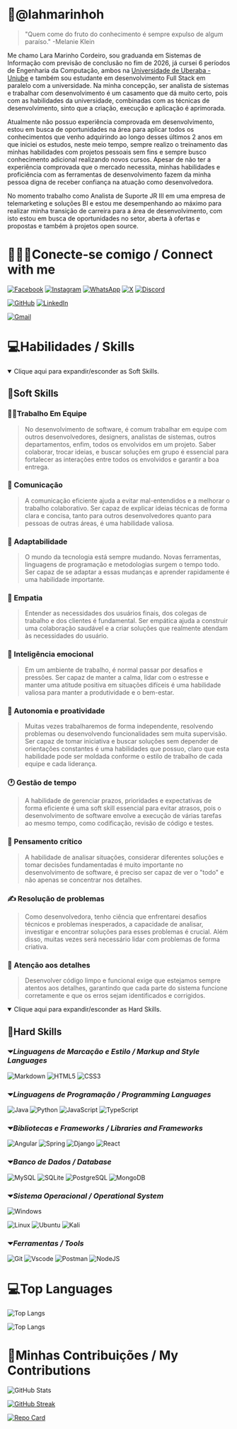 # &#128211;**@lahmarinhoh**

> "Quem come do fruto do conhecimento é sempre expulso de algum paraíso."
-Melanie Klein

<p>Me chamo Lara Marinho Cordeiro, sou graduanda em Sistemas de Informação com previsão de conclusão no fim de 2026, já cursei 6 períodos de Engenharia da Computação, ambos na <a href="https://uniube.br/">Universidade de Uberaba - Uniube</a> e também sou estudante em desenvolvimento Full Stack em paralelo com a universidade. Na minha concepção, ser analista de sistemas e trabalhar com desenvolvimento é um casamento que dá muito certo, pois com as habilidades da universidade, combinadas com as técnicas de desenvolvimento, sinto que a criação, execução e aplicação é aprimorada.</p>

<p>Atualmente não possuo experiência comprovada em desenvolvimento, estou em busca de oportunidades na área para aplicar todos os conhecimentos que venho adquirindo ao longo desses últimos 2 anos em que iniciei os estudos, neste meio tempo, sempre realizo o treinamento das minhas habilidades com projetos pessoais sem fins e sempre busco conhecimento adicional realizando novos cursos. Apesar de não ter a experiência comprovada que o mercado necessita, minhas habilidades e proficiência com as ferramentas de desenvolvimento fazem da minha pessoa digna de receber confiança na atuação como desenvolvedora.</p>

<p>No momento trabalho como Analista de Suporte JR III em uma empresa de telemarketing e soluções BI e estou me desempenhando ao máximo para realizar minha transição de carreira para a área de desenvolvimento, com isto estou em busca de oportunidades no setor, aberta à ofertas e propostas e também à projetos open source.</p>

# &#128400;&#127998;&#128241;**Conecte-se comigo / Connect with me**

[![Facebook](https://img.shields.io/badge/Facebook-1877F2?style=for-the-badge&logo=facebook&logoColor=white)](https://www.facebook.com/profile.php?id=100069911799556/)
[![Instagram](https://img.shields.io/badge/-Instagram-%23E4405F?style=for-the-badge&logo=instagram&logoColor=white)](https://www.instagram.com/larahmarinhoh/)
[![WhatsApp](https://img.shields.io/badge/WhatsApp-25D366?style=for-the-badge&logo=whatsapp&logoColor=white)](https://wa.me/+5534997624516)
[![X](https://img.shields.io/badge/X-000?style=for-the-badge&logo=x)](https://x.com/lahmarinhoh)
[![Discord](https://img.shields.io/badge/Discord-7289DA?style=for-the-badge&logo=discord&logoColor=white)](https://discord.com/channels/lahmarinhoh/)

[![GitHub](https://img.shields.io/badge/GitHub-100000?style=for-the-badge&logo=github&logoColor=white)](https://github.com/lahmarinhoh)
[![LinkedIn](https://img.shields.io/badge/LinkedIn-0077B5?style=for-the-badge&logo=linkedin&logoColor=white)](https://www.linkedin.com/in/lara-marinho-cordeiro-b77a2b275/)

[![Gmail](https://img.shields.io/badge/Gmail-333333?style=for-the-badge&logo=gmail&logoColor=red)](mailto:laramaricordeiro@gmail.com)

# &#128187;**Habilidades / Skills**

<details open><summary>Clique aqui para expandir/esconder as Soft Skills.</summary>

## &#128194;**Soft Skills**

### &#129309;&#127997;Trabalho Em Equipe

> No desenvolvimento de software, é comum trabalhar em equipe com outros desenvolvedores, designers, analistas de sistemas, outros departamentos, enfim, todos os envolvidos em um projeto. Saber colaborar, trocar ideias, e buscar soluções em grupo é essencial para fortalecer as interações entre todos os envolvidos e garantir a boa entrega.

### &#128173; Comunicação

>A comunicação eficiente ajuda a evitar mal-entendidos e a melhorar o trabalho colaborativo. Ser capaz de explicar ideias técnicas de forma clara e concisa, tanto para outros desenvolvedores quanto para pessoas de outras áreas, é uma habilidade valiosa. 

### &#127776; Adaptabilidade

>O mundo da tecnologia está sempre mudando. Novas ferramentas, linguagens de programação e metodologias surgem o tempo todo. Ser capaz de se adaptar a essas mudanças e aprender rapidamente é uma habilidade importante.

### &#128587; Empatia

>Entender as necessidades dos usuários finais, dos colegas de trabalho e dos clientes é fundamental. Ser empática ajuda a construir uma colaboração saudável e a criar soluções que realmente atendam às necessidades do usuário.

### &#128134; Inteligência emocional

>Em um ambiente de trabalho, é normal passar por desafios e pressões. Ser capaz de manter a calma, lidar com o estresse e manter uma atitude positiva em situações difíceis é uma habilidade valiosa para manter a produtividade e o bem-estar.

### &#128583; Autonomia e proatividade

>Muitas vezes trabalharemos de forma independente, resolvendo problemas ou desenvolvendo funcionalidades sem muita supervisão. Ser capaz de tomar iniciativa e buscar soluções sem depender de orientações constantes é uma habilidades que possuo, claro que esta habilidade pode ser moldada conforme o estilo de trabalho de cada equipe e cada liderança.

### &#128336; Gestão de tempo

>A habilidade de gerenciar prazos, prioridades e expectativas de forma eficiente é uma soft skill essencial para evitar atrasos, pois o desenvolvimento de software envolve a execução de várias tarefas ao mesmo tempo, como codificação, revisão de código e testes.

### &#129504; Pensamento crítico

>A habilidade de analisar situações, considerar diferentes soluções e tomar decisões fundamentadas é muito importante no desenvolvimento de software, é preciso ser capaz de ver o "todo" e não apenas se concentrar nos detalhes.

### &#9997; Resolução de problemas

>Como desenvolvedora, tenho ciência que enfrentarei desafios técnicos e problemas inesperados, a capacidade de analisar, investigar e encontrar soluções para esses problemas é crucial. Além disso, muitas vezes será necessário lidar com problemas de forma criativa.

### &#128270; Atenção aos detalhes

>Desenvolver código limpo e funcional exige que estejamos sempre atentos aos detalhes, garantindo que cada parte do sistema funcione corretamente e que os erros sejam identificados e corrigidos.

</details>

<details open><summary>Clique aqui para expandir/esconder as Hard Skills.</summary>

## &#128194;**Hard Skills**

### &#9207;_Linguagens de Marcação e Estilo / Markup and Style Languages_

![Markdown](https://img.shields.io/badge/Markdown-000?style=for-the-badge&logo=markdown)
![HTML5](https://img.shields.io/badge/HTML5-E34F26?style=for-the-badge&logo=html5&logoColor=white)
![CSS3](https://img.shields.io/badge/CSS3-1572B6?style=for-the-badge&logo=css3&logoColor=white)


### &#9207;_Linguagens de Programação / Programming Languages_

![Java](https://img.shields.io/badge/java-%23ED8B00.svg?style=for-the-badge&logo=openjdk&logoColor=white)
![Python](https://img.shields.io/badge/python-3670A0?style=for-the-badge&logo=python&logoColor=ffdd54)
![JavaScript](https://img.shields.io/badge/JavaScript-F7DF1E?style=for-the-badge&logo=javascript&logoColor=black)
![TypeScript](https://img.shields.io/badge/TypeScript-007ACC?style=for-the-badge&logo=typescript&logoColor=white)

### &#9207;_Bibliotecas e Frameworks / Libraries and Frameworks_

![Angular](https://img.shields.io/badge/Angular-DD0031?style=for-the-badge&logo=angular&logoColor=white)
![Spring](https://img.shields.io/badge/spring-%236DB33F.svg?style=for-the-badge&logo=spring&logoColor=white)
![Django](https://img.shields.io/badge/django-%23092E20.svg?style=for-the-badge&logo=django&logoColor=white)
![React](https://img.shields.io/badge/React-20232A?style=for-the-badge&logo=react&logoColor=61DAFB)

### &#9207;_Banco de Dados / Database_

![MySQL](https://img.shields.io/badge/MySQL-00000F?style=for-the-badge&logo=mysql&logoColor=white)
![SQLite](https://img.shields.io/badge/SQLite-000?style=for-the-badge&logo=sqlite&logoColor=07405E)
![PostgreSQL](https://img.shields.io/badge/PostgreSQL-000?style=for-the-badge&logo=postgresql)
![MongoDB](https://img.shields.io/badge/MongoDB-%234ea94b.svg?style=for-the-badge&logo=mongodb&logoColor=white)

### &#9207;_Sistema Operacional / Operational System_

![Windows](https://img.shields.io/badge/Windows-000?style=for-the-badge&logo=windows&logoColor=2CA5E0)

![Linux](https://img.shields.io/badge/Linux-000?style=for-the-badge&logo=linux&logoColor=FCC624)
![Ubuntu](https://img.shields.io/badge/Ubuntu-35495E?style=for-the-badge&logo=ubuntu&logoColor=2CA5E0)
![Kali](https://img.shields.io/badge/Kali-268BEE?style=for-the-badge&logo=kalilinux&logoColor=white)

### &#9207;_Ferramentas / Tools_

![Git](https://img.shields.io/badge/GIT-E44C30?style=for-the-badge&logo=git&logoColor=white)
![Vscode](https://img.shields.io/badge/Vscode-007ACC?style=for-the-badge&logo=visual-studio-code&logoColor=white)
![Postman](https://img.shields.io/badge/Postman-FF6C37.svg?style=for-the-badge&logo=Postman&logoColor=white)
![NodeJS](https://img.shields.io/badge/node.js-6DA55F?style=for-the-badge&logo=node.js&logoColor=white)

</details>

#

# &#128187;**Top Languages**

![Top Langs](https://github-readme-stats-git-masterrstaa-rickstaa.vercel.app/api/top-langs/?username=lahmarinhoh&bg_color=ec63a1&border_color=fff&title_color=fff&text_color=FFF&hide_title=false&hide=stars)

![Top Langs](https://github-readme-stats-git-masterrstaa-rickstaa.vercel.app/api/top-langs/?username=lahmarinhoh&layout=compact&bg_color=ec63a1&border_color=fff&title_color=fff&text_color=FFF&hide_title=false&hide=stars)

# &#128214;**Minhas Contribuições / My Contributions**

![GitHub Stats](https://github-readme-stats.vercel.app/api?username=lahmarinhoh&theme=ambient_gradient)

[![GitHub Streak](https://streak-stats.demolab.com/?user=lahmarinhoh&theme=ambient-gradient)](https://git.io/streak-stats)

[![Repo Card](https://github-readme-stats.vercel.app/api/pin/?username=lahmarinhoh&repo=dio-lab-open-source&bg_color=ec63a1&border_color=fff&title_color=fff&text_color=FFF&hide_title=false&hide=stars)](https://github.com/lahmarinhoh/dio-lab-open-source)
